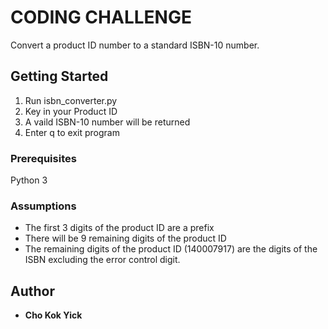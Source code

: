 # CODING CHALLENGE

Convert a product ID number to a standard ISBN-10 number.

## Getting Started

1) Run isbn_converter.py
2) Key in your Product ID
3) A vaild ISBN-10 number will be returned
4) Enter q to exit program


### Prerequisites

Python 3

### Assumptions
- The first 3 digits of the product ID are a prefix 
- There will be 9 remaining digits of the product ID
- The remaining digits of the product ID (140007917) are the digits of the ISBN excluding the error control digit.

## Author

* **Cho Kok Yick** 

